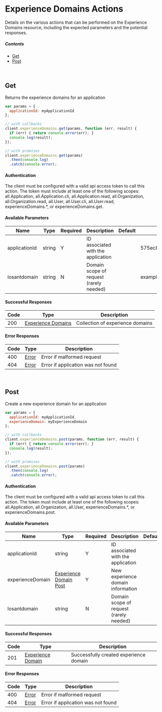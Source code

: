 # Experience Domains Actions

Details on the various actions that can be performed on the
Experience Domains resource, including the expected
parameters and the potential responses.

##### Contents

*   [Get](#get)
*   [Post](#post)

<br/>

## Get

Returns the experience domains for an application

```javascript
var params = {
  applicationId: myApplicationId
};

// with callbacks
client.experienceDomains.get(params, function (err, result) {
  if (err) { return console.error(err); }
  console.log(result);
});

// with promises
client.experienceDomains.get(params)
  .then(console.log)
  .catch(console.error);
```

#### Authentication
The client must be configured with a valid api access token to call this
action. The token must include at least one of the following scopes:
all.Application, all.Application.cli, all.Application.read, all.Organization, all.Organization.read, all.User, all.User.cli, all.User.read, experienceDomains.*, or experienceDomains.get.

#### Available Parameters

| Name | Type | Required | Description | Default | Example |
| ---- | ---- | -------- | ----------- | ------- | ------- |
| applicationId | string | Y | ID associated with the application |  | 575ec8687ae143cd83dc4a97 |
| losantdomain | string | N | Domain scope of request (rarely needed) |  | example.com |

#### Successful Responses

| Code | Type | Description |
| ---- | ---- | ----------- |
| 200 | [Experience Domains](../lib/schemas/experienceDomains.json) | Collection of experience domains |

#### Error Responses

| Code | Type | Description |
| ---- | ---- | ----------- |
| 400 | [Error](../lib/schemas/error.json) | Error if malformed request |
| 404 | [Error](../lib/schemas/error.json) | Error if application was not found |

<br/>

## Post

Create a new experience domain for an application

```javascript
var params = {
  applicationId: myApplicationId,
  experienceDomain: myExperienceDomain
};

// with callbacks
client.experienceDomains.post(params, function (err, result) {
  if (err) { return console.error(err); }
  console.log(result);
});

// with promises
client.experienceDomains.post(params)
  .then(console.log)
  .catch(console.error);
```

#### Authentication
The client must be configured with a valid api access token to call this
action. The token must include at least one of the following scopes:
all.Application, all.Organization, all.User, experienceDomains.*, or experienceDomains.post.

#### Available Parameters

| Name | Type | Required | Description | Default | Example |
| ---- | ---- | -------- | ----------- | ------- | ------- |
| applicationId | string | Y | ID associated with the application |  | 575ec8687ae143cd83dc4a97 |
| experienceDomain | [Experience Domain Post](../lib/schemas/experienceDomainPost.json) | Y | New experience domain information |  | [Experience Domain Post Example](_schemas.md#experience-domain-post-example) |
| losantdomain | string | N | Domain scope of request (rarely needed) |  | example.com |

#### Successful Responses

| Code | Type | Description |
| ---- | ---- | ----------- |
| 201 | [Experience Domain](../lib/schemas/experienceDomain.json) | Successfully created experience domain |

#### Error Responses

| Code | Type | Description |
| ---- | ---- | ----------- |
| 400 | [Error](../lib/schemas/error.json) | Error if malformed request |
| 404 | [Error](../lib/schemas/error.json) | Error if application was not found |
